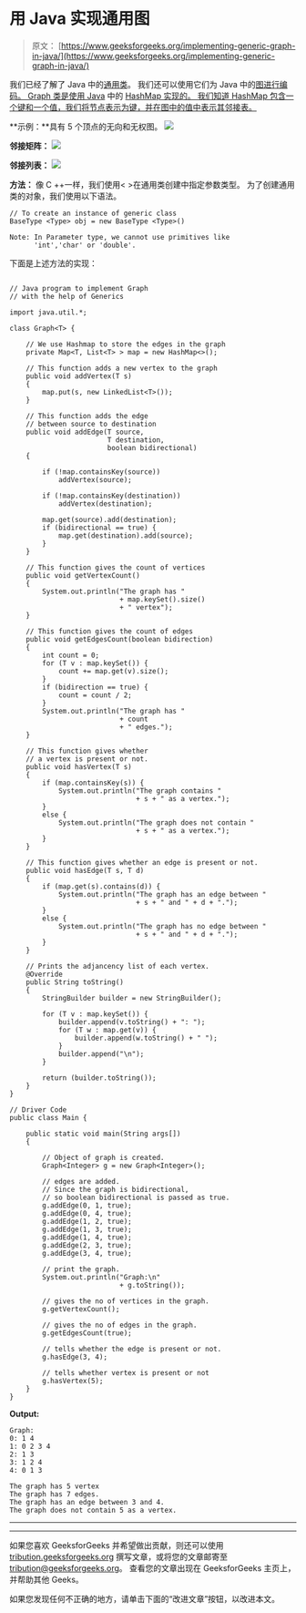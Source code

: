 # 用 Java 实现通用图

> 原文： [https://www.geeksforgeeks.org/implementing-generic-graph-in-java/](https://www.geeksforgeeks.org/implementing-generic-graph-in-java/)

我们已经了解了 Java 中的[通用类](https://www.geeksforgeeks.org/generics-in-java/)。 我们还可以使用它们为 Java 中的[图进行编码。 Graph 类是使用 Java](https://www.geeksforgeeks.org/graph-and-its-representations/) 中的 [HashMap 实现的。 我们知道 HashMap 包含一个键和一个值，我们将节点表示为键，并在图中的值中表示其邻接表。](https://www.geeksforgeeks.org/java-util-hashmap-in-java/)

**示例：**具有 5 个顶点的无向和无权图。
[![](img/30e8ea189197ba821470a315e1901675.png)](https://www.geeksforgeeks.org/graph-and-its-representations/)

**邻接矩阵：**
[![](img/bb131f35f3b5d91bbf0e21b108b63525.png)](https://www.geeksforgeeks.org/graph-and-its-representations/)

**邻接列表：**
[![](img/367e2be9858f15556b5dc886d6fb46a6.png)](https://www.geeksforgeeks.org/graph-and-its-representations/)

**方法：**
像 C ++一样，我们使用< >在通用类创建中指定参数类型。 为了创建通用类的对象，我们使用以下语法。

```
// To create an instance of generic class 
BaseType <Type> obj = new BaseType <Type>()

Note: In Parameter type, we cannot use primitives like 
      'int','char' or 'double'.

```

下面是上述方法的实现：

```

// Java program to implement Graph 
// with the help of Generics 

import java.util.*; 

class Graph<T> { 

    // We use Hashmap to store the edges in the graph 
    private Map<T, List<T> > map = new HashMap<>(); 

    // This function adds a new vertex to the graph 
    public void addVertex(T s) 
    { 
        map.put(s, new LinkedList<T>()); 
    } 

    // This function adds the edge 
    // between source to destination 
    public void addEdge(T source, 
                        T destination, 
                        boolean bidirectional) 
    { 

        if (!map.containsKey(source)) 
            addVertex(source); 

        if (!map.containsKey(destination)) 
            addVertex(destination); 

        map.get(source).add(destination); 
        if (bidirectional == true) { 
            map.get(destination).add(source); 
        } 
    } 

    // This function gives the count of vertices 
    public void getVertexCount() 
    { 
        System.out.println("The graph has "
                           + map.keySet().size() 
                           + " vertex"); 
    } 

    // This function gives the count of edges 
    public void getEdgesCount(boolean bidirection) 
    { 
        int count = 0; 
        for (T v : map.keySet()) { 
            count += map.get(v).size(); 
        } 
        if (bidirection == true) { 
            count = count / 2; 
        } 
        System.out.println("The graph has "
                           + count 
                           + " edges."); 
    } 

    // This function gives whether 
    // a vertex is present or not. 
    public void hasVertex(T s) 
    { 
        if (map.containsKey(s)) { 
            System.out.println("The graph contains "
                               + s + " as a vertex."); 
        } 
        else { 
            System.out.println("The graph does not contain "
                               + s + " as a vertex."); 
        } 
    } 

    // This function gives whether an edge is present or not. 
    public void hasEdge(T s, T d) 
    { 
        if (map.get(s).contains(d)) { 
            System.out.println("The graph has an edge between "
                               + s + " and " + d + "."); 
        } 
        else { 
            System.out.println("The graph has no edge between "
                               + s + " and " + d + "."); 
        } 
    } 

    // Prints the adjancency list of each vertex. 
    @Override
    public String toString() 
    { 
        StringBuilder builder = new StringBuilder(); 

        for (T v : map.keySet()) { 
            builder.append(v.toString() + ": "); 
            for (T w : map.get(v)) { 
                builder.append(w.toString() + " "); 
            } 
            builder.append("\n"); 
        } 

        return (builder.toString()); 
    } 
} 

// Driver Code 
public class Main { 

    public static void main(String args[]) 
    { 

        // Object of graph is created. 
        Graph<Integer> g = new Graph<Integer>(); 

        // edges are added. 
        // Since the graph is bidirectional, 
        // so boolean bidirectional is passed as true. 
        g.addEdge(0, 1, true); 
        g.addEdge(0, 4, true); 
        g.addEdge(1, 2, true); 
        g.addEdge(1, 3, true); 
        g.addEdge(1, 4, true); 
        g.addEdge(2, 3, true); 
        g.addEdge(3, 4, true); 

        // print the graph. 
        System.out.println("Graph:\n"
                           + g.toString()); 

        // gives the no of vertices in the graph. 
        g.getVertexCount(); 

        // gives the no of edges in the graph. 
        g.getEdgesCount(true); 

        // tells whether the edge is present or not. 
        g.hasEdge(3, 4); 

        // tells whether vertex is present or not 
        g.hasVertex(5); 
    } 
} 

```

**Output:**

```
Graph:
0: 1 4 
1: 0 2 3 4 
2: 1 3 
3: 1 2 4 
4: 0 1 3 

The graph has 5 vertex
The graph has 7 edges.
The graph has an edge between 3 and 4.
The graph does not contain 5 as a vertex.

```



* * *

* * *

如果您喜欢 GeeksforGeeks 并希望做出贡献，则还可以使用 [tribution.geeksforgeeks.org](https://contribute.geeksforgeeks.org/) 撰写文章，或将您的文章邮寄至 tribution@geeksforgeeks.org。 查看您的文章出现在 GeeksforGeeks 主页上，并帮助其他 Geeks。

如果您发现任何不正确的地方，请单击下面的“改进文章”按钮，以改进本文。